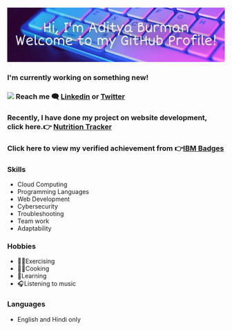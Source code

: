 ![Header](https://github.com/AdityaBurman/AdityaBurman/blob/main/AdityaBurman.jpg)
### I'm currently working on something new!
### <img src="https://media.giphy.com/media/hvRJCLFzcasrR4ia7z/giphy.gif" width="25px"> Reach me 🗨 <a href="https://www.linkedin.com/in/aditya-burman-240196/" target="_blank">Linkedin</a> or <a href="https://twitter.com/Aditya_Burman_/" target="_blank">Twitter</a>
### Recently, I have done my project on website development, click here.👉 <a href="http://nutritiontracker.lovestoblog.com/" target="_blank">Nutrition Tracker</a>
### Click here to view my verified achievement from 👉<a href="https://www.credly.com/users/aditya-burman.2ea540c4/" target="_blank">IBM Badges</a>
### Skills
- Cloud Computing
- Programming Languages
- Web Development
- Cybersecurity
- Troubleshooting
- Team work
- Adaptability
### Hobbies
- 🏋️‍♀️Exercising
- 👨‍🍳Cooking
- 📖Learning
- 🎧Listening to music
### Languages 
- English and Hindi only
<!---
AdityaBurman/AdityaBurman is a ✨ special ✨ repository because its `README.md` (this file) appears on your GitHub profile.
You can click the Preview link to take a look at your changes.
--->
